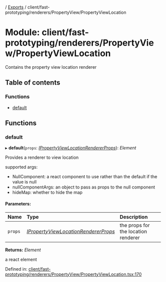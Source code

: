 [](../README.md) / [Exports](../modules.md) / client/fast-prototyping/renderers/PropertyView/PropertyViewLocation

# Module: client/fast-prototyping/renderers/PropertyView/PropertyViewLocation

Contains the property view location renderer

## Table of contents

### Functions

- [default](client_fast_prototyping_renderers_propertyview_propertyviewlocation.md#default)

## Functions

### default

▸ **default**(`props`: [*IPropertyViewLocationRendererProps*](../interfaces/client_internal_components_propertyview_propertyviewlocation.ipropertyviewlocationrendererprops.md)): *Element*

Provides a renderer to view location

supported args:
- NullComponent: a react component to use rather than the default if the value is null
- nullComponentArgs: an object to pass as props to the null component
- hideMap: whether to hide the map

#### Parameters:

Name | Type | Description |
:------ | :------ | :------ |
`props` | [*IPropertyViewLocationRendererProps*](../interfaces/client_internal_components_propertyview_propertyviewlocation.ipropertyviewlocationrendererprops.md) | the props for the location renderer   |

**Returns:** *Element*

a react element

Defined in: [client/fast-prototyping/renderers/PropertyView/PropertyViewLocation.tsx:170](https://github.com/onzag/itemize/blob/0e9b128c/client/fast-prototyping/renderers/PropertyView/PropertyViewLocation.tsx#L170)
